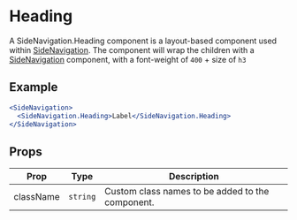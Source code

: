 # Heading

A SideNavigation.Heading component is a layout-based component used within [SideNavigation](../README.md).
The component will wrap the children with a [SideNavigation](../../Heading/README.md) component, with a font-weight of `400` + size of `h3`

## Example

```jsx
<SideNavigation>
  <SideNavigation.Heading>Label</SideNavigation.Heading>
</SideNavigation>
```

## Props

| Prop      | Type     | Description                                      |
| --------- | -------- | ------------------------------------------------ |
| className | `string` | Custom class names to be added to the component. |
